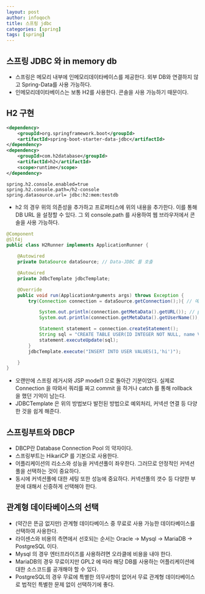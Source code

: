 ```yaml
---
layout: post
author: infoqoch
title: 스프링 jdbc
categories: [spring]
tags: [spring]
---
```


## 스프링 JDBC 와 in memory db
- 스프링은 메모리 내부에 인메모리데이타베이스를 제공한다. 외부 DB와 연결하지 않고 Spring-Data를 사용 가능하다.
- 인메모리데이타베이스는 보통 H2를 사용한다. 콘솔을 사용 가능하기 때문이다.

## H2 구현

```xml
<dependency>
    <groupId>org.springframework.boot</groupId>
    <artifactId>spring-boot-starter-data-jdbc</artifactId>
</dependency>
<dependency>
    <groupId>com.h2database</groupId>
    <artifactId>h2</artifactId>
    <scope>runtime</scope>
</dependency>
```

```properties
spring.h2.console.enabled=true
spring.h2.console.path=/h2-console
spring.datasource.url= jdbc:h2:mem:testdb
```

- h2 의 경우 위의 의존성을 추가하고 프로퍼티스에 위의 내용을 추가한다. 이를 통해 DB URL 을 설정할 수 있다. 그 외 console.path 를 사용하여 웹 브라우저에서 콘솔을 사용 가능하다.  

```java
@Component
@Slf4j
public class H2Runner implements ApplicationRunner {

    @Autowired
    private DataSource dataSource; // Data-JDBC 를 호출

    @Autowired
    private JdbcTemplate jdbcTemplate;

    @Override
    public void run(ApplicationArguments args) throws Exception {
        try(Connection connection = dataSource.getConnection();){ // 예외가 발생하든 아니면 종료가 되든 close() 를 자동으로 한다.

            System.out.println(connection.getMetaData().getURL()); // properties 에서 설정한 값이 나온다. 
            System.out.println(connection.getMetaData().getUserName());

            Statement statement = connection.createStatement();
            String sql = "CREATE TABLE USER(ID INTEGER NOT NULL, name VARCHAR, PRIMARY KEY(id))";
            statement.executeUpdate(sql);
        }
        jdbcTemplate.execute("INSERT INTO USER VALUES(1,'hi')");

    }
}
```

- 오랜만에 스프링 레거시와 JSP model1 으로 돌아간 기분이었다. 실제로 Connection 을 따와서 쿼리를 짜고 commit 을 하거나 catch 를 통해 rollback 을 했던 기억이 남는다. 
- JDBCTemplate 은 위의 방법보다 발전된 방법으로 예외처리, 커넥션 연결 등 다양한 것을 쉽게 해준다. 
  
## 스프링부트와 DBCP
- DBCP란 Database Connection Pool 의 약자이다.
- 스프링부트는 HikariCP 를 기본으로 사용한다.
- 어플리케이션의 리소스와 성능을 커넥션풀이 좌우한다. 그러므로 안정적인 커넥션풀을 선택하는 것이 중요하다.
- 동시에 커넥션풀에 대한 세팅 또한 성능에 중요하다. 커넥션풀의 갯수 등 다양한 부분에 대해서 신중하게 선택해야 한다. 

## 관계형 데이타베이스의 선택
- (약간은 뜬금 없지만) 관계형 데이타베이스 중 무료로 사용 가능한 데이타베이스를 선택하여 사용한다. 
- 라이센스와 비용의 측면에서 선호되는 순서는 Oracle -> Mysql -> MariaDB -> PostgreSQL 이다. 
- Mysql 의 경우 엔터프라이즈를 사용하려면 오라클에 비용을 내야 한다.
- MariaDB의 경우 무료이지만 GPL2 에 따라 해당 DB를 사용하는 어플리케이션에 대한 소스코드를 공개해야 할 수 있다.
- PostgreSQL의 경우 무료에 특별한 의무사항이 없어서 무료 관계형 데이타베이스로 법적인 특별한 문제 없이 선택하기에 좋다. 